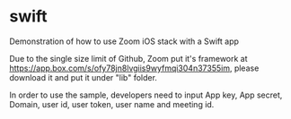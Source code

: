 # swift
Demonstration of how to use Zoom iOS stack with a Swift app

Due to the single size limit of Github, Zoom put it's framework at https://app.box.com/s/ofy78jn8lvgiis9wyfmqi304n37355im, please download it and put it under "lib" folder. 

In order to use the sample, developers need to input App key, App secret, Domain, user id, user token, user name and meeting id.
